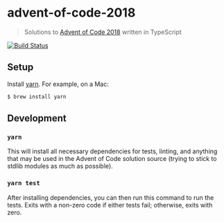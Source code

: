 # advent-of-code-2018

> Solutions to [Advent of Code 2018](https://adventofcode.com/2018) written in TypeScript

[![Build Status](https://travis-ci.org/macklinu/advent-of-code-2018.svg?branch=master)](https://travis-ci.org/macklinu/advent-of-code-2018)

## Setup

Install [yarn](https://yarnpkg.com/en/). For example, on a Mac:

```sh
$ brew install yarn
```

## Development

### `yarn`

This will install all necessary dependencies for tests, linting, and anything that may be used in the Advent of Code solution source (trying to stick to stdlib modules as much as possible).

### `yarn test`

After installing dependencies, you can then run this command to run the tests. Exits with a non-zero code if either tests fail; otherwise, exits with zero.
